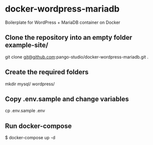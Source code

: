 # docker-wordpress-mariadb
Boilerplate for WordPress + MariaDB container on Docker

## Clone the repository into an empty folder example-site/
git clone git@github.com:pango-studio/docker-wordpress-mariadb.git .

## Create the required folders
mkdir mysql/ wordpress/

## Copy .env.sample and change variables
cp .env.sample .env

## Run docker-compose
$ docker-compose up -d
